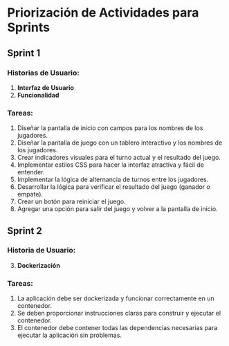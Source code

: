 # Priorización de Actividades para Sprints

## Sprint 1

### Historias de Usuario:
1. **Interfaz de Usuario**
2. **Funcionalidad**

### Tareas:
1. Diseñar la pantalla de inicio con campos para los nombres de los jugadores.
2. Diseñar la pantalla de juego con un tablero interactivo y los nombres de los jugadores.
3. Crear indicadores visuales para el turno actual y el resultado del juego.
4. Implementar estilos CSS para hacer la interfaz atractiva y fácil de entender.
5. Implementar la lógica de alternancia de turnos entre los jugadores.
6. Desarrollar la lógica para verificar el resultado del juego (ganador o empate).
7. Crear un botón para reiniciar el juego.
8. Agregar una opción para salir del juego y volver a la pantalla de inicio.

## Sprint 2

### Historia de Usuario:
3. **Dockerización**

### Tareas:
1. La aplicación debe ser dockerizada y funcionar correctamente en un contenedor.
2. Se deben proporcionar instrucciones claras para construir y ejecutar el contenedor.
3. El contenedor debe contener todas las dependencias necesarias para ejecutar la aplicación sin problemas.